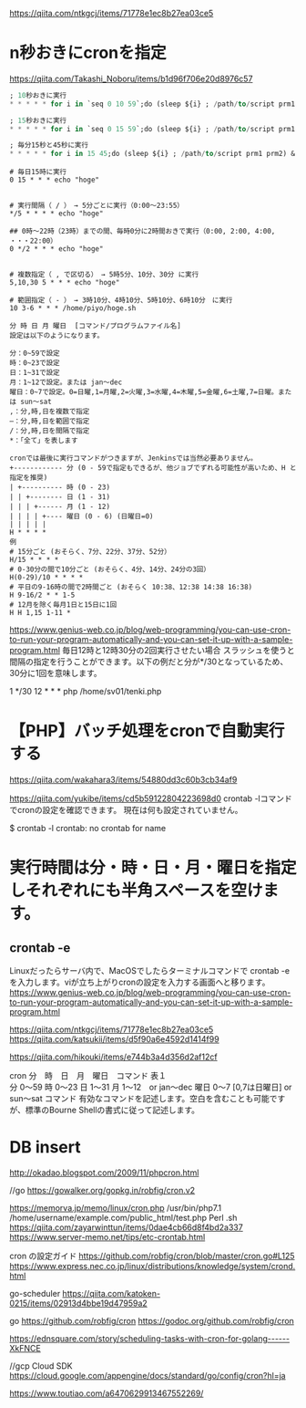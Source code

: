 https://qiita.com/ntkgcj/items/71778e1ec8b27ea03ce5

# n秒おきにcronを指定
https://qiita.com/Takashi_Noboru/items/b1d96f706e20d8976c57
```sql
; 10秒おきに実行
* * * * * for i in `seq 0 10 59`;do (sleep ${i} ; /path/to/script prm1 prm2) & done;

; 15秒おきに実行
* * * * * for i in `seq 0 15 59`;do (sleep ${i} ; /path/to/script prm1 prm2) & done;

; 毎分15秒と45秒に実行
* * * * * for i in 15 45;do (sleep ${i} ; /path/to/script prm1 prm2) & done;
```

```
# 毎日15時に実行
0 15 * * * echo "hoge"


# 実行間隔（ / ）　→ 5分ごとに実行（0:00〜23:55）
*/5 * * * * echo "hoge"

## 0時〜22時（23時）までの間、毎時0分に2時間おきで実行（0:00, 2:00, 4:00, ・・・22:00）
0 */2 * * * echo "hoge"


# 複数指定（ , で区切る）　→ 5時5分、10分、30分 に実行
5,10,30 5 * * * echo "hoge"

# 範囲指定（ - ）　→ 3時10分、4時10分、5時10分、6時10分　に実行
10 3-6 * * * /home/piyo/hoge.sh

分 時 日 月 曜日  [コマンド/プログラムファイル名]
設定は以下のようになります。

分：0~59で設定
時：0~23で設定
日：1~31で設定
月：1~12で設定。または jan〜dec
曜日：0~7で設定。0=日曜,1=月曜,2=火曜,3=水曜,4=木曜,5=金曜,6=土曜,7=日曜。または sun〜sat
,：分,時,日を複数で指定
–：分,時,日を範囲で指定
/：分,時,日を間隔で指定
*：「全て」を表します

cronでは最後に実行コマンドがつきますが、Jenkinsでは当然必要ありません。
+------------ 分 (0 - 59で指定もできるが、他ジョブでずれる可能性が高いため、H と指定を推奨)
| +---------- 時 (0 - 23)
| | +-------- 日 (1 - 31)
| | | +------ 月 (1 - 12)
| | | | +---- 曜日 (0 - 6) (日曜日=0)
| | | | |
H * * * *
例 
# 15分ごと (おそらく、7分、22分、37分、52分）
H/15 * * * *
# 0-30分の間で10分ごと (おそらく、4分、14分、24分の3回）
H(0-29)/10 * * * *
# 平日の9-16時の間で2時間ごと (おそらく 10:38、12:38 14:38 16:38)
H 9-16/2 * * 1-5
# 12月を除く毎月1日と15日に1回
H H 1,15 1-11 *
```



https://www.genius-web.co.jp/blog/web-programming/you-can-use-cron-to-run-your-program-automatically-and-you-can-set-it-up-with-a-sample-program.html
毎日12時と12時30分の2回実行させたい場合
スラッシュを使うと間隔の指定を行うことができます。以下の例だと分が*/30となっているため、30分に1回を意味します。

1
*/30 12 * * * php /home/sv01/tenki.php


# 【PHP】バッチ処理をcronで自動実行する
https://qiita.com/wakahara3/items/54880dd3c60b3cb34af9

https://qiita.com/yukibe/items/cd5b59122804223698d0
crontab -lコマンドでcronの設定を確認できます。
現在は何も設定されていません。

$ crontab -l
crontab: no crontab for name

# 実行時間は分・時・日・月・曜日を指定しそれぞれにも半角スペースを空けます。
## crontab -e
Linuxだったらサーバ内で、MacOSでしたらターミナルコマンドで crontab -e を入力します。viが立ち上がりcronの設定を入力する画面へと移ります。
https://www.genius-web.co.jp/blog/web-programming/you-can-use-cron-to-run-your-program-automatically-and-you-can-set-it-up-with-a-sample-program.html



https://qiita.com/ntkgcj/items/71778e1ec8b27ea03ce5  https://qiita.com/katsukii/items/d5f90a6e4592d1414f99

https://qiita.com/hikouki/items/e744b3a4d356d2af12cf

cron
 分　時　日　月　曜日　コマンド
表１	
分	0～59
時	0～23
日	1～31
月	1～12　or jan～dec
曜日	0～7 [0,7は日曜日] or sun～sat
コマンド	有効なコマンドを記述します。空白を含むことも可能ですが、標準のBourne Shellの書式に従って記述します。

# DB insert
http://okadao.blogspot.com/2009/11/phpcron.html

//go
https://gowalker.org/gopkg.in/robfig/cron.v2


https://memorva.jp/memo/linux/cron.php
/usr/bin/php7.1 /home/username/example.com/public_html/test.php
Perl .sh https://qiita.com/zayarwinttun/items/0dae4cb66d8f4bd2a337
https://www.server-memo.net/tips/etc-crontab.html



cron の設定ガイド https://github.com/robfig/cron/blob/master/cron.go#L125
https://www.express.nec.co.jp/linux/distributions/knowledge/system/crond.html

go-scheduler 
https://qiita.com/katoken-0215/items/02913d4bbe19d47959a2

go https://github.com/robfig/cron
https://godoc.org/github.com/robfig/cron


https://ednsquare.com/story/scheduling-tasks-with-cron-for-golang------XkFNCE

//gcp Cloud SDK
https://cloud.google.com/appengine/docs/standard/go/config/cron?hl=ja

https://www.toutiao.com/a6470629913467552269/
